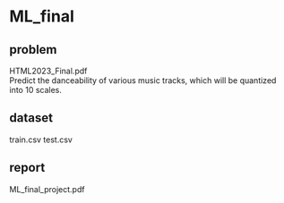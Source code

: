 # ML_final
## problem
HTML2023_Final.pdf \
Predict the danceability of various music tracks, which will be quantized into 10 scales.
## dataset
train.csv test.csv
## report
ML_final_project.pdf
